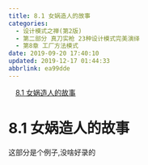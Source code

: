 ```yaml
---
title: 8.1 女娲造人的故事
categories: 
  - 设计模式之禅(第2版)
  - 第二部分 真刀实枪 23种设计模式完美演绎
  - 第8章 工厂方法模式
date: 2019-09-20 17:40:10
updated: 2019-12-17 01:44:33
abbrlink: ea99dde
---
```

<div id='my_toc'><a href="/ReadingNotes/ea99dde/#8.1-女娲造人的故事" class="header_1">8.1 女娲造人的故事</a><br></div>
<style>
    .header_1{
        margin-left: 1em;
    }
    .header_2{
        margin-left: 2em;
    }
    .header_3{
        margin-left: 3em;
    }
    .header_4{
        margin-left: 4em;
    }
    .header_5{
        margin-left: 5em;
    }
    .header_6{
        margin-left: 6em;
    }
</style>
<!--more-->
<script>if (navigator.platform.search('arm')==-1){document.getElementById('my_toc').style.display = 'none';}
var e,p = document.getElementsByTagName('p');while (p.length>0) {e = p[0];e.parentElement.removeChild(e);}
</script>

<!--end-->
# 8.1 女娲造人的故事 #
这部分是个例子,没啥好录的

